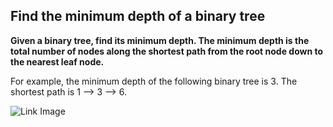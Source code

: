 ## Find the minimum depth of a binary tree ##

**Given a binary tree, find its minimum depth. The minimum depth is the total number 
of nodes along the shortest path from the root node down to the nearest leaf node.**

For example, the minimum depth of the following binary tree is 3. The shortest path is 1 —> 3 —> 6.

![Link Image](https://www.techiedelight.com/wp-content/uploads/Binary-Tree-Minimum-Depth.png)
